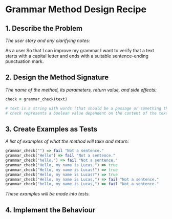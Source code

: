 # Grammar Method Design Recipe

## 1. Describe the Problem

_The user story and any clarifying notes:_

As a user
So that I can improve my grammar
I want to verify that a text starts with a capital letter and ends with a suitable sentence-ending punctuation mark.

## 2. Design the Method Signature

_The name of the method, its parameters, return value, and side effects:_

```ruby
check = grammar_check(text)

# text is a string with words (that should be a passage or something that the user wants to check the grammar of)
# check represents a boolean value dependent on the content of the text (true or fail)
```

## 3. Create Examples as Tests

_A list of examples of what the method will take and return:_

```ruby
grammar_check("") => fail "Not a sentence."
grammar_check("Hello") => fail "Not a sentence."
grammar_check("hello.") => fail "Not a sentence."
grammar_check("Hello, my name is Lucas.") => true
grammar_check("Hello, my name is Lucas!") => true
grammar_check("Hello, my name is Lucas?") => true
grammar_check("Hello, my name is Lucas,") => fail "Not a sentence."
grammar_check("hello, my name is Lucas,") => fail "Not a sentence."
```

_These examples will be made into tests._

## 4. Implement the Behaviour
